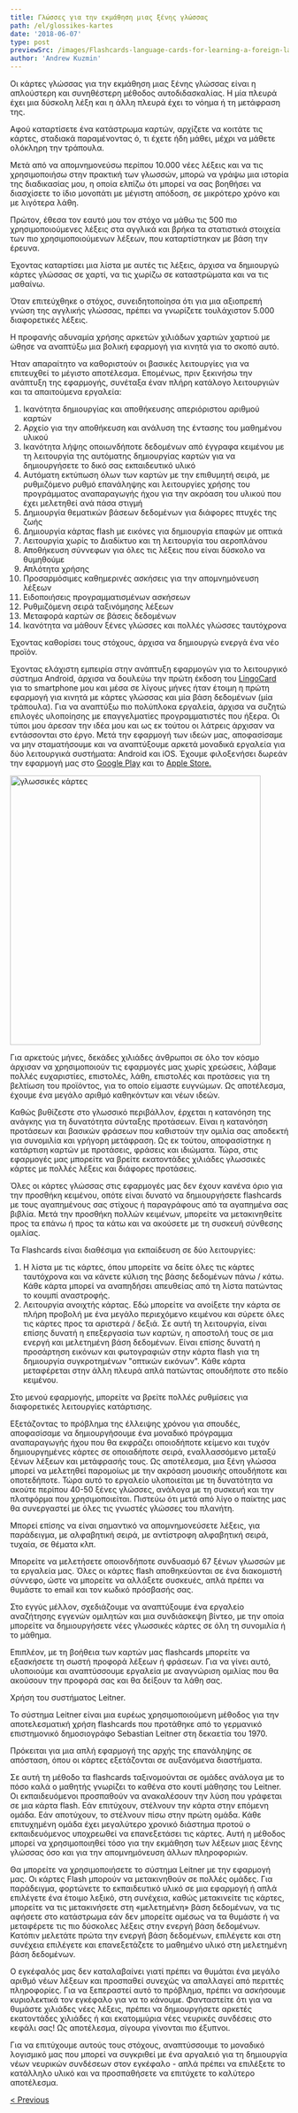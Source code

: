 ```yaml
---
title: Γλώσσες για την εκμάθηση μιας ξένης γλώσσας
path: /el/glossikes-kartes
date: '2018-06-07'
type: post
previewSrc: /images/Flashcards-language-cards-for-learning-a-foreign-language.-The-best-method-of-memorizing-words.jpg
author: 'Andrew Kuzmin'
---
```


Οι κάρτες γλώσσας για την εκμάθηση μιας ξένης γλώσσας είναι η απλούστερη και συνηθέστερη μέθοδος αυτοδιδασκαλίας. Η μία πλευρά έχει μια δύσκολη λέξη και η άλλη πλευρά έχει το νόημα ή τη μετάφραση της.

Αφού καταρτίσετε ένα κατάστρωμα καρτών, αρχίζετε να κοιτάτε τις κάρτες, σταδιακά παραμένοντας ό, τι έχετε ήδη μάθει, μέχρι να μάθετε ολόκληρη την τράπουλα.

Μετά από να απομνημονεύσω περίπου 10.000 νέες λέξεις και να τις χρησιμοποιήσω στην πρακτική των γλωσσών, μπορώ να γράψω μια ιστορία της διαδικασίας μου, η οποία ελπίζω ότι μπορεί να σας βοηθήσει να διασχίσετε το ίδιο μονοπάτι με μέγιστη απόδοση, σε μικρότερο χρόνο και με λιγότερα λάθη.

Πρώτον, έθεσα τον εαυτό μου τον στόχο να μάθω τις 500 πιο χρησιμοποιούμενες λέξεις στα αγγλικά και βρήκα τα στατιστικά στοιχεία των πιο χρησιμοποιούμενων λέξεων, που καταρτίστηκαν με βάση την έρευνα.

Έχοντας καταρτίσει μια λίστα με αυτές τις λέξεις, άρχισα να δημιουργώ κάρτες γλώσσας σε χαρτί, να τις χωρίζω σε καταστρώματα και να τις μαθαίνω.

Όταν επιτεύχθηκε ο στόχος, συνειδητοποίησα ότι για μια αξιοπρεπή γνώση της αγγλικής γλώσσας, πρέπει να γνωρίζετε τουλάχιστον 5.000 διαφορετικές λέξεις.

Η προφανής αδυναμία χρήσης αρκετών χιλιάδων χαρτιών χαρτιού με ώθησε να αναπτύξω μια βολική εφαρμογή για κινητά για το σκοπό αυτό.

Ήταν απαραίτητο να καθοριστούν οι βασικές λειτουργίες για να επιτευχθεί το μέγιστο αποτέλεσμα. Επομένως, πριν ξεκινήσω την ανάπτυξη της εφαρμογής, συνέταξα έναν πλήρη κατάλογο λειτουργιών και τα απαιτούμενα εργαλεία:

1. Ικανότητα δημιουργίας και αποθήκευσης απεριόριστου αριθμού καρτών
2. Αρχείο για την αποθήκευση και ανάλυση της έντασης του μαθημένου υλικού
3. Ικανότητα λήψης οποιωνδήποτε δεδομένων από έγγραφα κειμένου με τη λειτουργία της αυτόματης δημιουργίας καρτών για να δημιουργήσετε το δικό σας εκπαιδευτικό υλικό
4. Αυτόματη εκτύπωση όλων των καρτών με την επιθυμητή σειρά, με ρυθμιζόμενο ρυθμό επανάληψης και λειτουργίες χρήσης του προγράμματος αναπαραγωγής ήχου για την ακρόαση του υλικού που έχει μελετηθεί ανά πάσα στιγμή
5. Δημιουργία θεματικών βάσεων δεδομένων για διάφορες πτυχές της ζωής
6. Δημιουργία κάρτας flash με εικόνες για δημιουργία επαφών με οπτικά
7. Λειτουργία χωρίς το Διαδίκτυο και τη λειτουργία του αεροπλάνου
8. Αποθήκευση σύννεφων για όλες τις λέξεις που είναι δύσκολο να θυμηθούμε
9. Απλότητα χρήσης
10. Προσαρμόσιμες καθημερινές ασκήσεις για την απομνημόνευση λέξεων
11. Ειδοποιήσεις προγραμματισμένων ασκήσεων
12. Ρυθμιζόμενη σειρά ταξινόμησης λέξεων
13. Μεταφορά καρτών σε βάσεις δεδομένων
14. Ικανότητα να μάθουν ξένες γλώσσες και πολλές γλώσσες ταυτόχρονα

Έχοντας καθορίσει τους στόχους, άρχισα να δημιουργώ ενεργά ένα νέο προϊόν.

Έχοντας ελάχιστη εμπειρία στην ανάπτυξη εφαρμογών για το λειτουργικό σύστημα Android, άρχισα να δουλεύω την πρώτη έκδοση του <a href="https://lingocard.com" target="_blank" rel="noopener">LingoCard</a> για το smartphone μου και μέσα σε λίγους μήνες ήταν έτοιμη η πρώτη εφαρμογή για κινητά με κάρτες γλώσσας και μία βάση δεδομένων (μία τράπουλα). Για να αναπτύξω πιο πολύπλοκα εργαλεία, άρχισα να συζητώ επιλογές υλοποίησης με επαγγελματίες προγραμματιστές που ήξερα. Οι τύποι μου άρεσαν την ιδέα μου και ως εκ τούτου οι λάτρεις άρχισαν να εντάσσονται στο έργο. Μετά την εφαρμογή των ιδεών μας, αποφασίσαμε να μην σταματήσουμε και να αναπτύξουμε αρκετά μοναδικά εργαλεία για δύο λειτουργικά συστήματα: Android και iOS. Έχουμε φιλοξενήσει δωρεάν την εφαρμογή μας στο <a href="https://play.google.com/store/apps/details?id=com.lingocard.lingocard" target="_blank" rel="noopener">Google Play</a> και το <a href="https://itunes.apple.com/us/app/lingocard/id1217076835?mt=8" target="_blank" rel="noopener">Apple Store.</a>

<img class="aligncenter wp-image-7109" src="../images/2018/05/LingoCard-play.png" alt="γλωσσικές κάρτες" width="453" height="487" />

Για αρκετούς μήνες, δεκάδες χιλιάδες άνθρωποι σε όλο τον κόσμο άρχισαν να χρησιμοποιούν τις εφαρμογές μας χωρίς χρεώσεις, λάβαμε πολλές ευχαριστίες, επιστολές, λάθη, επιστολές και προτάσεις για τη βελτίωση του προϊόντος, για το οποίο είμαστε ευγνώμων. Ως αποτέλεσμα, έχουμε ένα μεγάλο αριθμό καθηκόντων και νέων ιδεών.

Καθώς βυθίζεστε στο γλωσσικό περιβάλλον, έρχεται η κατανόηση της ανάγκης για τη δυνατότητα σύνταξης προτάσεων. Είναι η κατανόηση προτάσεων και βασικών φράσεων που καθιστούν την ομιλία σας αποδεκτή για συνομιλία και γρήγορη μετάφραση. Ως εκ τούτου, αποφασίστηκε η κατάρτιση καρτών με προτάσεις, φράσεις και ιδιώματα. Τώρα, στις εφαρμογές μας μπορείτε να βρείτε εκατοντάδες χιλιάδες γλωσσικές κάρτες με πολλές λέξεις και διάφορες προτάσεις.

Όλες οι κάρτες γλώσσας στις εφαρμογές μας δεν έχουν κανένα όριο για την προσθήκη κειμένου, οπότε είναι δυνατό να δημιουργήσετε flashcards με τους αγαπημένους σας στίχους ή παραγράφους από τα αγαπημένα σας βιβλία. Μετά την προσθήκη πολλών κειμένων, μπορείτε να μετακινηθείτε προς τα επάνω ή προς τα κάτω και να ακούσετε με τη συσκευή σύνθεσης ομιλίας.

Τα Flashcards είναι διαθέσιμα για εκπαίδευση σε δύο λειτουργίες:

1. Η λίστα με τις κάρτες, όπου μπορείτε να δείτε όλες τις κάρτες ταυτόχρονα και να κάνετε κύλιση της βάσης δεδομένων πάνω / κάτω. Κάθε κάρτα μπορεί να αναπηδήσει απευθείας από τη λίστα πατώντας το κουμπί αναστροφής.
2. Λειτουργία ανοιχτής κάρτας. Εδώ μπορείτε να ανοίξετε την κάρτα σε πλήρη προβολή με ένα μεγάλο περιεχόμενο κειμένου και σύρετε όλες τις κάρτες προς τα αριστερά / δεξιά. Σε αυτή τη λειτουργία, είναι επίσης δυνατή η επεξεργασία των καρτών, η αποστολή τους σε μια ενεργή και μελετημένη βάση δεδομένων. Είναι επίσης δυνατή η προσάρτηση εικόνων και φωτογραφιών στην κάρτα flash για τη δημιουργία συγκροτημένων "οπτικών εικόνων". Κάθε κάρτα μεταφέρεται στην άλλη πλευρά απλά πατώντας οπουδήποτε στο πεδίο κειμένου.

Στο μενού εφαρμογής, μπορείτε να βρείτε πολλές ρυθμίσεις για διαφορετικές λειτουργίες κατάρτισης.

Εξετάζοντας το πρόβλημα της έλλειψης χρόνου για σπουδές, αποφασίσαμε να δημιουργήσουμε ένα μοναδικό πρόγραμμα αναπαραγωγής ήχου που θα εκφράζει οποιοδήποτε κείμενο και τυχόν δημιουργημένες κάρτες σε οποιαδήποτε σειρά, εναλλασσόμενο μεταξύ ξένων λέξεων και μετάφρασής τους. Ως αποτέλεσμα, μια ξένη γλώσσα μπορεί να μελετηθεί παρομοίως με την ακρόαση μουσικής οπουδήποτε και οποτεδήποτε. Τώρα αυτό το εργαλείο υλοποιείται με τη δυνατότητα να ακούτε περίπου 40-50 ξένες γλώσσες, ανάλογα με τη συσκευή και την πλατφόρμα που χρησιμοποιείται. Πιστεύω ότι μετά από λίγο ο παίκτης μας θα συνεργαστεί με όλες τις γνωστές γλώσσες του πλανήτη.

Μπορεί επίσης να είναι σημαντικό να απομνημονεύσετε λέξεις, για παράδειγμα, με αλφαβητική σειρά, με αντίστροφη αλφαβητική σειρά, τυχαία, σε θέματα κλπ.

Μπορείτε να μελετήσετε οποιονδήποτε συνδυασμό 67 ξένων γλωσσών με τα εργαλεία μας. Όλες οι κάρτες flash αποθηκεύονται σε ένα διακομιστή σύννεφο, ώστε να μπορείτε να αλλάξετε συσκευές, απλά πρέπει να θυμάστε το email και τον κωδικό πρόσβασής σας.

Στο εγγύς μέλλον, σχεδιάζουμε να αναπτύξουμε ένα εργαλείο αναζήτησης εγγενών ομιλητών και μια συνδιάσκεψη βίντεο, με την οποία μπορείτε να δημιουργήσετε νέες γλωσσικές κάρτες σε όλη τη συνομιλία ή το μάθημα.

Επιπλέον, με τη βοήθεια των καρτών μας flashcards μπορείτε να εξασκήσετε τη σωστή προφορά λέξεων ή φράσεων. Για να γίνει αυτό, υλοποιούμε και αναπτύσσουμε εργαλεία με αναγνώριση ομιλίας που θα ακούσουν την προφορά σας και θα δείξουν τα λάθη σας.

Χρήση του συστήματος Leitner.

Το σύστημα Leitner είναι μια ευρέως χρησιμοποιούμενη μέθοδος για την αποτελεσματική χρήση flashcards που προτάθηκε από το γερμανικό επιστημονικό δημοσιογράφο Sebastian Leitner στη δεκαετία του 1970.

Πρόκειται για μια απλή εφαρμογή της αρχής της επανάληψης σε απόσταση, όπου οι κάρτες εξετάζονται σε αυξανόμενα διαστήματα.

Σε αυτή τη μέθοδο τα flashcards ταξινομούνται σε ομάδες ανάλογα με το πόσο καλά ο μαθητής γνωρίζει το καθένα στο κουτί μάθησης του Leitner. Οι εκπαιδευόμενοι προσπαθούν να ανακαλέσουν την λύση που γράφεται σε μια κάρτα flash. Εάν επιτύχουν, στέλνουν την κάρτα στην επόμενη ομάδα. Εάν αποτύχουν, το στέλνουν πίσω στην πρώτη ομάδα. Κάθε επιτυχημένη ομάδα έχει μεγαλύτερο χρονικό διάστημα προτού ο εκπαιδευόμενος υποχρεωθεί να επανεξετάσει τις κάρτες. Αυτή η μέθοδος μπορεί να χρησιμοποιηθεί τόσο για την εκμάθηση των λέξεων μιας ξένης γλώσσας όσο και για την απομνημόνευση άλλων πληροφοριών.

Θα μπορείτε να χρησιμοποιήσετε το σύστημα Leitner με την εφαρμογή μας. Οι κάρτες Flash μπορούν να μετακινηθούν σε πολλές ομάδες. Για παράδειγμα, φορτώνετε το εκπαιδευτικό υλικό σε μια εφαρμογή ή απλά επιλέγετε ένα έτοιμο λεξικό, στη συνέχεια, καθώς μετακινείτε τις κάρτες, μπορείτε να τις μετακινήσετε στη «μελετημένη» βάση δεδομένων, να τις αφήσετε στο κατάστρωμα εάν δεν μπορείτε αμέσως να τα θυμάστε ή να μεταφέρετε τις πιο δύσκολες λέξεις στην ενεργή βάση δεδομένων. Κατόπιν μελετάτε πρώτα την ενεργή βάση δεδομένων, επιλέγετε και στη συνέχεια επιλέγετε και επανεξετάζετε το μαθημένο υλικό στη μελετημένη βάση δεδομένων.

Ο εγκέφαλός μας δεν καταλαβαίνει γιατί πρέπει να θυμάται ένα μεγάλο αριθμό νέων λέξεων και προσπαθεί συνεχώς να απαλλαγεί από περιττές πληροφορίες. Για να ξεπεραστεί αυτό το πρόβλημα, πρέπει να ασκήσουμε κυριολεκτικά τον εγκέφαλο για να το κάνουμε. Φανταστείτε ότι για να θυμάστε χιλιάδες νέες λέξεις, πρέπει να δημιουργήσετε αρκετές εκατοντάδες χιλιάδες ή και εκατομμύρια νέες νευρικές συνδέσεις στο κεφάλι σας! Ως αποτέλεσμα, σίγουρα γίνονται πιο έξυπνοι.

Για να επιτύχουμε αυτούς τους στόχους, αναπτύσσουμε το μοναδικό λογισμικό μας που μπορεί να συγκριθεί με ένα αργαλειό για τη δημιουργία νέων νευρικών συνδέσεων στον εγκέφαλο - απλά πρέπει να επιλέξετε το κατάλληλο υλικό και να προσπαθήσετε να επιτύχετε το καλύτερο αποτέλεσμα.

<a href="/el/veltioste-to-lexilogio">< Previous</a>
